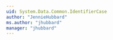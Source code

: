 ```yaml
---
uid: System.Data.Common.IdentifierCase
author: "JennieHubbard"
ms.author: "jhubbard"
manager: "jhubbard"
---
```

